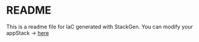 # README
This is a readme file for IaC generated with StackGen.
You can modify your appStack -> [here](http://main.dev.stackgen.com/appstacks/207f34b9-da4e-4367-be09-d129fc30af9c)
